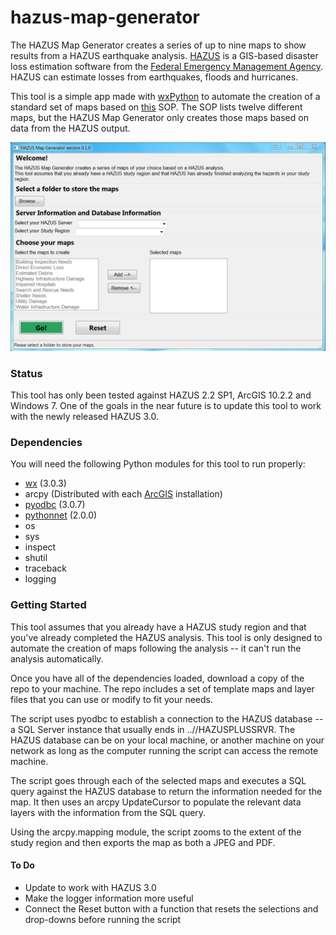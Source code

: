 # hazus-map-generator

The HAZUS Map Generator creates a series of up to nine maps to show results from
a HAZUS earthquake analysis.  [HAZUS](https://www.fema.gov/hazus-software) is a
GIS-based disaster loss estimation software from the [Federal Emergency Management
Agency](http://www.fema.gov).  HAZUS can estimate losses from earthquakes, floods
and hurricanes.

This tool is a simple app made with [wxPython](http://www.wxpython.org/) to automate the creation of a standard
set of maps based on [this](https://data.femadata.com/MOTF/SOPs/Standard%20Operating%20Procedure%20for%20the%20Creation%20of%20Earthquake%20Scenario%20Priority%20Maps.pdf) SOP.  The SOP lists twelve different
maps, but the HAZUS Map Generator only creates those maps based on data from the
HAZUS output.

![HAZUS Map Generator](/images/main_window.png)

### Status

This tool has only been tested against HAZUS 2.2 SP1, ArcGIS 10.2.2
and Windows 7.  One of the goals in the near future is to update this tool to work
with the newly released HAZUS 3.0.

### Dependencies
You will need the following Python modules for this tool to run properly:
* [wx](http://www.wxpython.org/) (3.0.3)
* arcpy (Distributed with each [ArcGIS](http://www.esri.com/software/arcgis/arcgis-for-desktop) installation)
* [pyodbc](http://mkleehammer.github.io/pyodbc/) (3.0.7)
* [pythonnet](https://github.com/pythonnet/pythonnet) (2.0.0)
* os
* sys
* inspect
* shutil
* traceback
* logging

### Getting Started
This tool assumes that you already have a HAZUS study region and that you've already
completed the HAZUS analysis.  This tool is only designed to automate the creation of
maps following the analysis -- it can't run the analysis automatically.

Once you have all of the dependencies loaded, download a copy of the repo to your machine.
The repo includes a set of template maps and layer files that you can use or modify to fit your needs.

The script uses pyodbc to establish a connection to the HAZUS database -- a SQL Server
instance that usually ends in ..//HAZUSPLUSSRVR.  The HAZUS database can be on your local
machine, or another machine on your network as long as the computer running the script can
access the remote machine.

The script goes through each of the selected maps and executes a SQL query against the HAZUS database to return the information needed for the map.  It then uses an arcpy UpdateCursor to populate the relevant data layers with the information from the SQL query.

Using the arcpy.mapping module, the script zooms to the extent of the study region and then exports the map as both a JPEG and PDF.

#### To Do

* Update to work with HAZUS 3.0
* Make the logger information more useful
* Connect the Reset button with a function that resets the selections and drop-downs before running the script
